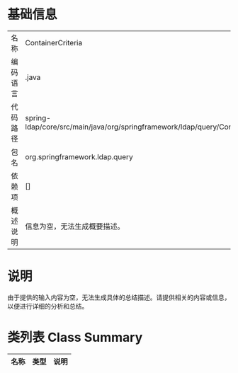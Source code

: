 # 基础信息

|      |      |
|------|------|
| 名称 | ContainerCriteria |
| 编码语言 | .java |
| 代码路径 | spring-ldap/core/src/main/java/org/springframework/ldap/query/ContainerCriteria.java |
| 包名 | org.springframework.ldap.query |
| 依赖项 | [] |
| 概述说明 | 信息为空，无法生成概要描述。 |

# 说明

由于提供的输入内容为空，无法生成具体的总结描述。请提供相关的内容或信息，以便进行详细的分析和总结。

# 类列表 Class Summary

| 名称   | 类型  | 说明 |
|-------|------|-------------|




